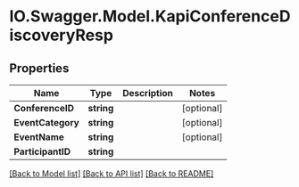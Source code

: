 # IO.Swagger.Model.KapiConferenceDiscoveryResp
## Properties

Name | Type | Description | Notes
------------ | ------------- | ------------- | -------------
**ConferenceID** | **string** |  | [optional] 
**EventCategory** | **string** |  | [optional] 
**EventName** | **string** |  | [optional] 
**ParticipantID** | **string** |  | 

[[Back to Model list]](../README.md#documentation-for-models) [[Back to API list]](../README.md#documentation-for-api-endpoints) [[Back to README]](../README.md)

